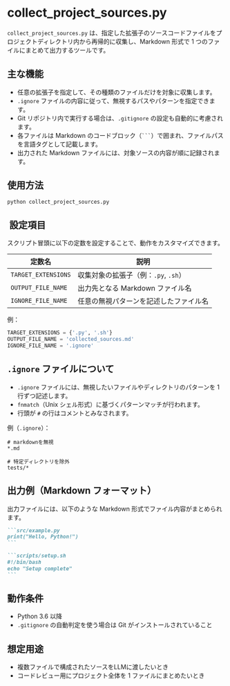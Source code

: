 # collect_project_sources.py

`collect_project_sources.py` は、指定した拡張子のソースコードファイルをプロジェクトディレクトリ内から再帰的に収集し、Markdown 形式で 1 つのファイルにまとめて出力するツールです。

## 主な機能

* 任意の拡張子を指定して、その種類のファイルだけを対象に収集します。
* `.ignore` ファイルの内容に従って、無視するパスやパターンを指定できます。
* Git リポジトリ内で実行する場合は、`.gitignore` の設定も自動的に考慮されます。
* 各ファイルは Markdown のコードブロック（` ``` `）で囲まれ、ファイルパスを言語タグとして記載します。
* 出力された Markdown ファイルには、対象ソースの内容が順に記録されます。

## 使用方法

```bash
python collect_project_sources.py
```

## ️ 設定項目

スクリプト冒頭に以下の定数を設定することで、動作をカスタマイズできます。

| 定数名                 | 説明                       |
| ------------------- | ------------------------ |
| `TARGET_EXTENSIONS` | 収集対象の拡張子（例：`.py`, `.sh`） |
| `OUTPUT_FILE_NAME`  | 出力先となる Markdown ファイル名    |
| `IGNORE_FILE_NAME`  | 任意の無視パターンを記述したファイル名      |

例：

```python
TARGET_EXTENSIONS = {'.py', '.sh'}
OUTPUT_FILE_NAME = 'collected_sources.md'
IGNORE_FILE_NAME = '.ignore'
```

## `.ignore` ファイルについて

* `.ignore` ファイルには、無視したいファイルやディレクトリのパターンを 1 行ずつ記述します。
* `fnmatch`（Unix シェル形式）に基づくパターンマッチが行われます。
* 行頭が `#` の行はコメントとみなされます。

例（`.ignore`）：

```
# markdownを無視
*.md

# 特定ディレクトリを除外
tests/*
```

## 出力例（Markdown フォーマット）

出力ファイルには、以下のような Markdown 形式でファイル内容がまとめられます。

````markdown
```src/example.py
print("Hello, Python!")
```

```scripts/setup.sh
#!/bin/bash
echo "Setup complete"
```
````

## 動作条件

* Python 3.6 以降
* `.gitignore` の自動判定を使う場合は Git がインストールされていること

## 想定用途

* 複数ファイルで構成されたソースをLLMに渡したいとき
* コードレビュー用にプロジェクト全体を 1 ファイルにまとめたいとき
